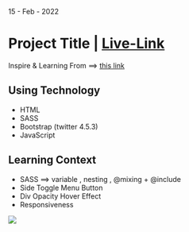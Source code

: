 15 - Feb - 2022 

# Project Title | [Live-Link](https://taiseen.github.io/repo-name)

Inspire & Learning From ==> [this link](https://youtu.be/cuNyE3SxFlk)


## Using Technology 
- HTML 
- SASS 
- Bootstrap (twitter 4.5.3)
- JavaScript


## Learning Context
- SASS ==> variable , nesting , @mixing + @include 
- Side Toggle Menu Button 
- Div Opacity Hover Effect 
- Responsiveness

<img src="./assets/img/demo.png"/>